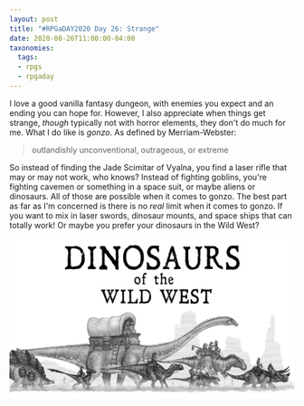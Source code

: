 ```yaml
---
layout: post
title: "#RPGaDAY2020 Day 26: Strange"
date: 2020-08-26T11:00:00-04:00
taxonomies:
  tags:
  - rpgs
  - rpgaday
---
```

I love a good vanilla fantasy dungeon, with enemies you expect and an ending you can hope for. However, I also appreciate when things get strange, _though_ typically not with horror elements, they don't do much for me. What I do like is _gonzo_. As defined by Merriam-Webster:

> outlandishly unconventional, outrageous, or extreme

So instead of finding the Jade Scimitar of Vyalna, you find a laser rifle that may or may not work, who knows? Instead of fighting goblins, you're fighting cavemen or something in a space suit, or maybe aliens or dinosaurs. All of those are possible when it comes to gonzo. The best part as far as I'm concerned is there is no _real_ limit when it comes to gonzo. If you want to mix in laser swords, dinosaur mounts, and space ships that can totally work! Or maybe you prefer your dinosaurs in the Wild West?

[![Dinosaurs of the Wild West](dinosaurs-of-the-wild-west.jpg)](https://www.kickstarter.com/projects/1395218179/dinosaurs-of-the-wild-west)
